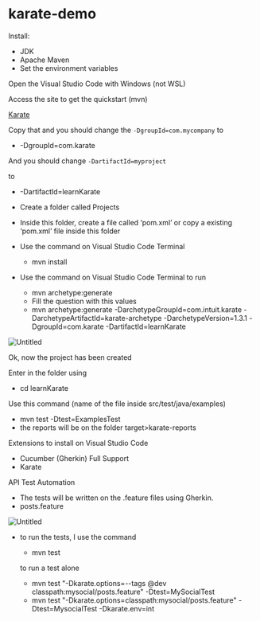 # karate-demo

Install:

- JDK
- Apache Maven
- Set the environment variables

Open the Visual Studio Code with Windows (not WSL)

Access the site to get the quickstart (mvn)

[Karate](https://karatelabs.github.io/karate/#getting-started)

Copy that and you should change the `-DgroupId=com.mycompany` to 

- -DgroupId=com.karate

And you should change `-DartifactId=myproject`

to 

- -DartifactId=learnKarate

- Create a folder called Projects
- Inside this folder, create a file called ‘pom.xml’ or copy a existing ‘pom.xml’ file inside this folder
- Use the command on Visual Studio Code Terminal
    - mvn install
- Use the command on Visual Studio Code Terminal to run
    - mvn archetype:generate
    - Fill the question with this values
    - mvn archetype:generate -DarchetypeGroupId=com.intuit.karate -DarchetypeArtifactId=karate-archetype -DarchetypeVersion=1.3.1 -DgroupId=com.karate -DartifactId=learnKarate

![Untitled](https://s3-us-west-2.amazonaws.com/secure.notion-static.com/7b0a8c2b-eda3-46cf-a9d7-019a4aa516c6/Untitled.png)

Ok, now the project has been created

Enter in the folder using

- cd learnKarate

Use this command (name of the file inside src/test/java/examples)

- mvn test -Dtest=ExamplesTest
- the reports will be on the folder target>karate-reports

Extensions to install on Visual Studio Code

- Cucumber (Gherkin) Full Support
- Karate

API Test Automation

- The tests will be written on the .feature files using Gherkin.
- posts.feature

![Untitled](https://s3-us-west-2.amazonaws.com/secure.notion-static.com/c33021fb-dae9-4b96-8d60-c027e6f8e43c/Untitled.png)

- to run the tests, I use the command
    - mvn test
    
    to run a test alone
    
    - mvn test "-Dkarate.options=--tags @dev classpath:mysocial/posts.feature" -Dtest=MySocialTest
    - mvn test "-Dkarate.options=classpath:mysocial/posts.feature" -Dtest=MysocialTest -Dkarate.env=int

